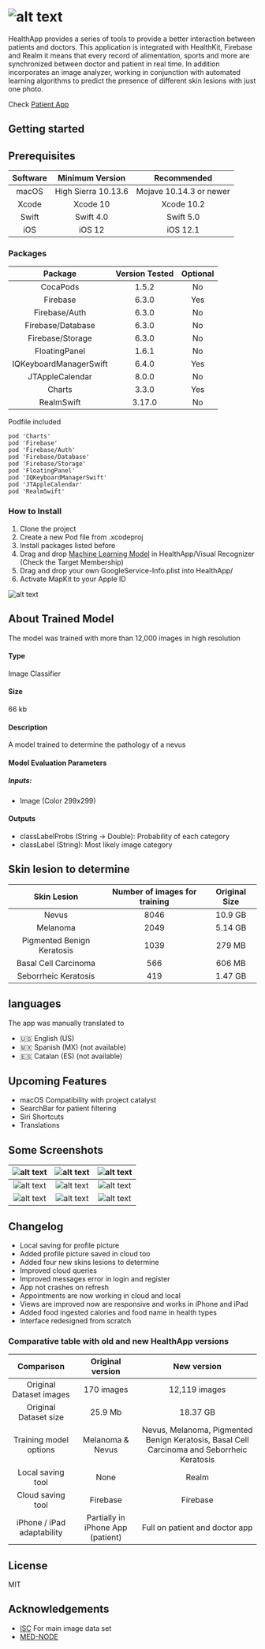 #  ![alt text](https://user-images.githubusercontent.com/42153044/61584923-01d6df00-ab16-11e9-9811-9b2ece37889a.png)

HealthApp provides a series of tools to provide a better interaction between patients and doctors.
This application is integrated with HealthKit, Firebase and Realm it means that every record of alimentation, sports and more are synchronized between doctor and patient in real time.
In addition incorporates an image analyzer, working in conjunction with automated learning algorithms to predict the presence of different skin lesions with just one photo.

Check [Patient App](https://github.com/ColeMacGrath/HealthApp)

## Getting started

## Prerequisites

| Software | **Minimum Version** |     **Recommended**     |
| :------: | :-----------------: | :---------------------: |
|  macOS   | High Sierra 10.13.6 | Mojave 10.14.3 or newer |
|  Xcode   |      Xcode 10       |       Xcode 10.2        |
|  Swift   |      Swift 4.0      |        Swift 5.0        |
|   iOS    |       iOS 12        |        iOS 12.1         |

### Packages

|        Package         | **Version Tested** | **Optional** |
| :--------------------: | :----------------: | :----------: |
|        CocaPods        |       1.5.2        |      No      |
|        Firebase        |       6.3.0        |     Yes      |
|     Firebase/Auth      |       6.3.0        |      No      |
|   Firebase/Database    |       6.3.0        |      No      |
|    Firebase/Storage    |       6.3.0        |      No      |
|     FloatingPanel      |       1.6.1        |      No      |
| IQKeyboardManagerSwift |       6.4.0        |     Yes      |
|    JTAppleCalendar     |       8.0.0        |      No      |
|         Charts         |       3.3.0        |     Yes      |
|       RealmSwift       |       3.17.0       |      No      |

Podfile included

```
pod 'Charts'
pod 'Firebase'
pod 'Firebase/Auth'
pod 'Firebase/Database'
pod 'Firebase/Storage'
pod 'FloatingPanel'
pod 'IQKeyboardManagerSwift'
pod 'JTAppleCalendar'
pod 'RealmSwift'
```

### How to Install

1. Clone the project
2. Create a new Pod file from .xcodeproj
3. Install packages listed before
4. Drag and drop [Machine Learning Model](https://1drv.ms/u/s!ArVWVB2r2uzhg-Q90YBJ1-tmu8E0AA?e=19njUT) in HealthApp/Visual Recognizer (Check the Target Membership)
5. Drag and drop your own GoogleService-Info.plist into HealthApp/
7. Activate MapKit to your Apple ID

![alt text](https://user-images.githubusercontent.com/42153044/51432666-ffe0a180-1c00-11e9-9358-e00ee5b00947.png)

## About Trained Model

The model was trained with more than 12,000 images in high resolution

#### Type

Image Classifier

#### Size

66 kb

#### Description

A model trained to determine the pathology of a nevus

#### Model Evaluation Parameters

##### Inputs:

* Image (Color 299x299)

#### Outputs

* classLabelProbs (String -> Double): Probability of each category
* classLabel (String): Most likely image category

## Skin lesion to determine

|        Skin Lesion         | **Number of images for training** | **Original Size** |
| :------------------------: | :-------------------------------: | :---------------: |
|           Nevus            |               8046                |      10.9 GB      |
|          Melanoma          |               2049                |      5.14 GB      |
| Pigmented Benign Keratosis |               1039                |      279 MB       |
|    Basal Cell Carcinoma    |                566                |      606 MB       |
|    Seborrheic Keratosis    |                419                |      1.47 GB      |

## languages
The app was manually translated to
* 🇺🇸 English (US)
* 🇲🇽 Spanish (MX) (not available)
* 🇪🇸 Catalan (ES) (not available)

## Upcoming Features

* macOS Compatibility with project catalyst
* SearchBar for patient filtering
* Siri Shortcuts
* Translations

## Some Screenshots

| ![alt text](https://user-images.githubusercontent.com/42153044/61669020-42646300-aca4-11e9-913d-cfaec5f3995a.png) | ![alt text](https://user-images.githubusercontent.com/42153044/61669021-42646300-aca4-11e9-9d06-1979d86de7e4.png) | ![alt text](https://user-images.githubusercontent.com/42153044/61612754-05a55700-ac25-11e9-9b91-c9f7ae23302c.png) |
| :----------------------------------------------------------: | :----------------------------------------------------------: | :----------------------------------------------------------: |
| ![alt text](https://user-images.githubusercontent.com/42153044/61612752-050cc080-ac25-11e9-9933-69e57f29ac11.png) | ![alt text](https://user-images.githubusercontent.com/42153044/61612755-05a55700-ac25-11e9-94c7-d0a036becf06.png) | ![alt text](https://user-images.githubusercontent.com/42153044/61612756-05a55700-ac25-11e9-9545-7faffd2887c8.png) |
| ![alt text](https://user-images.githubusercontent.com/42153044/61612757-05a55700-ac25-11e9-9220-96a1bbbff892.png) | ![alt text](https://user-images.githubusercontent.com/42153044/61669022-42646300-aca4-11e9-9f7d-02d5ddcebc3b.png) | ![alt text](https://user-images.githubusercontent.com/42153044/61669019-42646300-aca4-11e9-8a61-3fdbf7e19eae.png) |


## Changelog

* Local saving for profile picture
* Added profile picture saved in cloud too
* Added four new skins lesions to determine
* Improved cloud queries
* Improved messages error in login and register
* App not crashes on refresh
* Appointments are now working in cloud and local
* Views are improved now are responsive and works in iPhone and iPad
* Added food ingested calories and food name in health types
* Interface redesigned from scratch

### Comparative table with old and new HealthApp versions

|        Comparison         |       **Original version**       |                       **New version**                        |
| :------------------------: | :------------------------------: | :----------------------------------------------------------: |
|  Original Dataset images   |            170 images            |                        12,119 images                         |
|   Original Dataset size    |             25.9 Mb              |                           18.37 GB                           |
|   Training model options   |         Melanoma & Nevus         | Nevus, Melanoma, Pigmented Benign Keratosis, Basal Cell Carcinoma and Seborrheic Keratosis |
|     Local saving tool      |               None               |                            Realm                             |
|     Cloud saving tool      |             Firebase             |                           Firebase                           |
| iPhone / iPad adaptability | Partially in iPhone App (patient) |                Full on patient and doctor app                |

## License

MIT

## Acknowledgements

* [ISC](https://www.isic-archive.com/#!/topWithHeader/wideContentTop/main) For main image data set
* [MED-NODE](http://www.cs.rug.nl/~imaging/databases/melanoma_naevi/)
